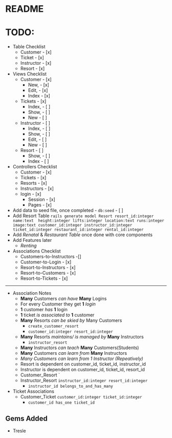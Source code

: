 # README

# TODO:
* Table Checklist
  * Customer - [x]
  * Ticket - [x]
  * Instructor - [x]
  * Resort - [x]
* Views Checklist
  * Customer - [x]
    - New, - [x]
    - Edit, - [x]
    - Index - [x]
  * Tickets - [x]
    - Index, - [ ]
    - Show, - [ ]
    - New - [ ]
  * Instructor - [ ]
    - Index, - [ ]
    - Show, - [ ]
    - Edit, - [ ]
    - New - [ ]
  * Resort - [ ]
    - Show, - [ ]
    - Index - [ ]
* Controllers Checklist
    * Customer - [x]
    * Tickets - [x]
    * Resorts - [x]
    * Instructors - [x]
    * login - [x]
      * Session - [x]
      * Pages - [x]
* Add data to seed file, once completed - `db:seed` - [ ]
* Add Resort Table `rails generate model Resort resort_id:integer name:text  height:integer lifts:integer location:text runs:integer image:text customer_id:integer instructor_id:integer ticket_id:integer restaurant_id:integer rental_id:integer`
* Add *Renatal* & *Restaurant Table* once done with core components
* Add Features later
    * *Renting*
* Associations Checklist
  * Customers-to-Instructors -[]
  * Customer-to-Login - [x]
  * Resort-to-Instructors - [x]
  * Resort-to-Customers - [x]
  * Resort-to-Tickets - [x]
-------------- - - - --------------
* Association Notes
  * **Many** Customers *can have* **Many** Logins
  * For every Customer they get **1** *login*
  * **1** customer *has* **1** login
  * **1** ticket *is associated to* **1** customer
  * **Many** Resorts *can be skied by* Many Customers
    *  `create_customer_resort`
    *  `customer_id:integer resort_id:integer`
  * **Many** Resorts *maintains/ is managed by* **Many** Instructors
    * `instructor_resort`
  * **Many** Instructors *can teach* **Many** Customers(Students)
  * **Many** Customers *can learn from* **Many** Instructors
  * *Many Customers can learn from 1 Instructor (Repeatively)*
  * Resort is dependent on customer_id, ticket_id, instructor_id
  * Instructor is dependent on customer_id, ticket_id, resort_id
  * Customer_Resort  `
  * Instructor_Resort `instructor_id:integer resort_id:integer`
      * `instructor_id belongs_to_and_has_many`
* Ticket Associations
  * Customer_Ticket `customer_id:integer ticket_id:integer`
    * `customer_id has_one ticket_id`

## Gems Added
* Tresle
